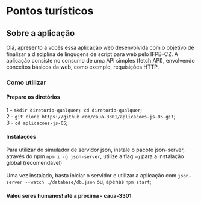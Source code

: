 # Pontos turísticos
## Sobre a aplicação
Olá, apresento a vocês essa aplicação web desenvolvida com o objetivo de finalizar a disciplina de lingugens de script para web pelo IFPB-CZ. A aplicação consiste no consumo de uma API simples (fetch API), envolvendo conceitos básicos da web, como exemplo, requisições HTTP.
### Como utilizar 
#### Prepare os diretórios
1 - `mkdir diretorio-qualquer; cd diretorio-qualquer`; <br>
2 - `git clone https://github.com/caua-3301/aplicacoes-js-05.git`; <br>
3 - `cd aplicacoes-js-05`; <br>

#### Instalações
Para utilizar do simulador de servidor json, instale o pacote json-server, através do npm  `npm i -g json-server`, utilize a flag `-g` para a instalação global (recomendável) <br> <br>
Uma vez instalado, basta iniciar o servidor e utilizar a aplicação com `json-server --watch ./database/db.json` ou, apenas `npm start`;

#### Valeu seres humanos! até a próxima - caua-3301
